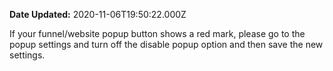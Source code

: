 **Date Updated:** 2020-11-06T19:50:22.000Z

If your funnel/website popup button shows a red mark, please go to the popup settings and turn off the disable popup option and then save the new settings.

  